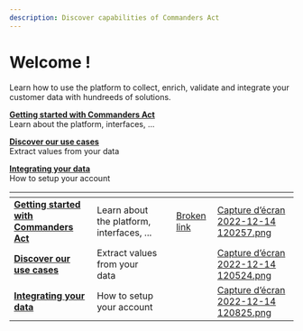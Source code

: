 ```yaml
---
description: Discover capabilities of Commanders Act
---
```


# Welcome !

Learn how to use the platform to collect, enrich, validate and integrate your customer data with hundreeds of solutions.

[**Getting started with Commanders Act**](getting-started/platform-interface.md)\
Learn about the platform, interfaces, ...

[**Discover our use cases**](use-cases/engage-new-customers/)\
Extract values from your data

[**Integrating your data**](getting-started/integrating-your-data.md)\
How to setup your account

<table data-view="cards"><thead><tr><th></th><th></th><th></th><th data-hidden data-card-target data-type="content-ref"></th><th data-hidden data-card-cover data-type="files"></th></tr></thead><tbody><tr><td><a href="getting-started/platform-interface.md"><strong>Getting started with Commanders Act</strong></a></td><td>Learn about the platform, interfaces, ...</td><td></td><td><a href="broken-reference">Broken link</a></td><td><a href=".gitbook/assets/Capture d’écran 2022-12-14 120257.png">Capture d’écran 2022-12-14 120257.png</a></td></tr><tr><td><a href="use-cases/engage-new-customers/"><strong>Discover our use cases</strong></a></td><td>Extract values from your data</td><td></td><td></td><td><a href=".gitbook/assets/Capture d’écran 2022-12-14 120524.png">Capture d’écran 2022-12-14 120524.png</a></td></tr><tr><td><a href="getting-started/integrating-your-data.md"><strong>Integrating your data</strong></a></td><td>How to setup your account</td><td></td><td></td><td><a href=".gitbook/assets/Capture d’écran 2022-12-14 120825.png">Capture d’écran 2022-12-14 120825.png</a></td></tr></tbody></table>
